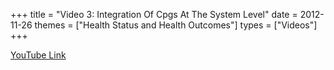 +++
title = "Video 3: Integration Of Cpgs At The System Level"
date = 2012-11-26
themes = ["Health Status and Health Outcomes"]
types = ["Videos"]
+++

[YouTube Link](https://www.youtube.com/watch?v=-PPdXmVYUt0)
